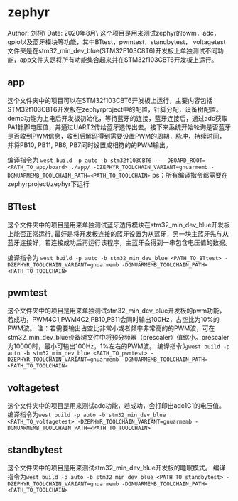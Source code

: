 # zephyr
Author: 刘柯\\
Date: 2020年8月\\
这个项目是用来测试zephyr的pwm，adc， gpio以及蓝牙模块等功能，其中BTtest，pwmtest，standbytest， voltagetest文件夹是在stm32_min_dev_blue(STM32F103C8T6)开发板上单独测试不同功能，app文件夹是将所有功能集合起来并在STM32f103CBT6开发板上运行。

## app
这个文件夹中的项目可以在STM32f103CBT6开发板上运行，主要内容包括STM32f103CBT6开发板在zephyrproject中的配置，针脚分配，设备树配置。demo功能为上电后开发板初始化，等待蓝牙的连接，蓝牙连接后，通过adc获取PA1针脚电压值，并通过UART2传给蓝牙透传出去。接下来系统开始轮询是否蓝牙是否收到PWM信息，收到后解码得到需要设置PWM的周期，脉冲，持续时间，并将PB10, PB11, PB6, PB7同时设置成相符的的PWM输出。

编译指令为
`west build -p auto -b stm32f103CBT6 -- -DBOARD_ROOT=<PATH_TO_app/board> ./app/ -DZEPHYR_TOOLCHAIN_VARIANT=gnuarmemb -DGNUARMEMB_TOOLCHAIN_PATH=<PATH_TO_TOOLCHAIN>`
ps：所有编译指令都需要在zephyrproject/zephyr下运行

## BTtest
这个文件夹中的项目是用来单独测试蓝牙透传模块在stm32_min_dev_blue开发板上能否正常运行, 最好是将开发板连接的蓝牙设置为从蓝牙，另一块主蓝牙先与从蓝牙连接好，若连接成功后再运行该程序，主蓝牙会得到一串包含电压值的数据。

编译指令为
`west build -p auto -b stm32_min_dev_blue <PATH_TO_BTtest> -DZEPHYR_TOOLCHAIN_VARIANT=gnuarmemb -DGNUARMEMB_TOOLCHAIN_PATH=<PATH_TO_TOOLCHAIN>`

## pwmtest
这个文件夹中的项目是用来单独测试stm32_min_dev_blue开发板的pwm功能，若成功，PWM4C1,PWM4C2,PB10,PB11会同时输出100Hz，占空比为10%的PWM波。
注：若需要输出占空比非常小或者频率非常高的的PWM波，可在stm32_min_dev_blue设备树文件中将预分频器（prescaler）值缩小。prescaler为10000时，最小可输出100Hz，1%左右的PWM波。
编译指令为`west build -p auto -b stm32_min_dev_blue <PATH_TO_pwmtest> -DZEPHYR_TOOLCHAIN_VARIANT=gnuarmemb -DGNUARMEMB_TOOLCHAIN_PATH=<PATH_TO_TOOLCHAIN>`

## voltagetest
这个文件夹中的项目是用来测试adc功能，若成功，会打印出adc1C1的电压值。
编译指令为`west build -p auto -b stm32_min_dev_blue <PATH_TO_voltagetest> -DZEPHYR_TOOLCHAIN_VARIANT=gnuarmemb -DGNUARMEMB_TOOLCHAIN_PATH=<PATH_TO_TOOLCHAIN>`

## standbytest
这个文件夹中的项目是用来测试stm32_min_dev_blue开发板的睡眠模式。
编译指令为`west build -p auto -b stm32_min_dev_blue <PATH_TO_standbytest> -DZEPHYR_TOOLCHAIN_VARIANT=gnuarmemb -DGNUARMEMB_TOOLCHAIN_PATH=<PATH_TO_TOOLCHAIN>`